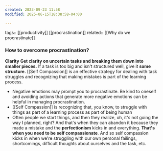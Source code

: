 ```yaml
---
created: 2023-09-23 11:58
modified: 2025-06-15T18:38:58-04:00

---
```

tags:: [[productivity]] [[procrastination]]
related:: [[Why do we procrastinate]]

### How to overcome procrastination?

**Clarity**
	**Get clarity on uncertain tasks and breaking them down into smaller pieces.**
	If a task is too big and isn't structured well, give it **some structure.**
[[Self Compassion]] is an effective strategy for dealing with task struggles and recognizing that making mistakes is part of the learning process.
- Negative emotions may prompt you to procrastinate. Be kind to oneself and avoiding actions that generate more negative emotions can be helpful in managing procrastination.
- [[Self Compassion]] is recognizing that, you know, to struggle with things as part of a learning process as part of being human
- Often people we start things, and then they realize, oh, it's not going the way I planned, right? And that's when they can abandon it because they made a mistake and the **perfectionism** kicks in and everything. **That's when you need to be self compassionate**. And so self compassion kicks in when we're struggling with our own personal failings, shortcomings, difficult thoughts about ourselves and the task, etc.
